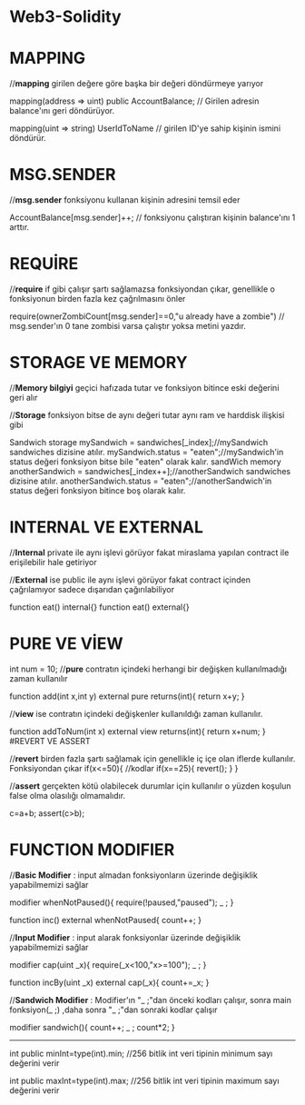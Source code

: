 # Web3-Solidity

# MAPPING
//**mapping** girilen değere göre başka bir değeri döndürmeye yarıyor

mapping(address => uint)  public AccountBalance; // Girilen adresin balance'ını geri döndürüyor. 

mapping(uint => string) UserIdToName // girilen ID'ye sahip kişinin ismini döndürür.

# MSG.SENDER
//**msg.sender** fonksiyonu kullanan kişinin adresini temsil eder

AccountBalance[msg.sender]++; // fonksiyonu çalıştıran kişinin balance'ını 1 arttır.



# REQUİRE
//**require** if gibi çalışır şartı sağlamazsa fonksiyondan çıkar, genellikle o fonksiyonun birden fazla kez çağrılmasını önler

require(ownerZombiCount[msg.sender]==0,"u already have a zombie") // msg.sender'ın 0 tane zombisi varsa çalıştır yoksa metini yazdır.

# STORAGE VE MEMORY
//**Memory bilgiyi** geçici hafızada tutar ve fonksiyon bitince eski değerini geri alır

//**Storage** fonksiyon bitse de aynı değeri tutar aynı ram ve harddisk ilişkisi gibi 

Sandwich storage mySandwich = sandwiches[_index];//mySandwich sandwiches dizisine atılır.
mySandwich.status = "eaten";//mySandwich'in status değeri fonksiyon bitse bile "eaten" olarak kalır.
sandWich memory anotherSandwich = sandwiches[_index++];//anotherSandwich sandwiches dizisine atılır.
anotherSandwich.status = "eaten";//anotherSandwich'in status değeri fonksiyon bitince boş olarak kalır.



# INTERNAL VE EXTERNAL
//**Internal** private ile aynı işlevi görüyor fakat miraslama yapılan contract ile erişilebilir hale getiriyor

//**External** ise public ile aynı işlevi görüyor fakat contract içinden çağrılamıyor sadece dışarıdan çağırılabiliyor

function eat() internal{}
function eat() external{}


# PURE VE VİEW
int num = 10;
//**pure** contratın içindeki herhangi bir değişken kullanılmadığı zaman kullanılır

function add(int x,int y) external pure returns(int){ 
	return x+y;
}

//**view** ise contratın içindeki değişkenler kullanıldığı zaman kullanılır.

function addToNum(int x) external view returns(int){ 
	return x+num;
}
#REVERT VE ASSERT

//**revert** birden fazla şartı sağlamak için genellikle iç içe olan iflerde kullanılır. Fonksiyondan çıkar
if(x<=50){
  //kodlar
  if(x==25){
    revert();
  }	
}

//**assert** gerçekten kötü olabilecek durumlar için kullanılır o yüzden koşulun false olma olasılığı olmamalıdır.

c=a+b;
assert(c>b);

# FUNCTION MODIFIER

//**Basic Modifier** : input almadan fonksiyonların üzerinde değişiklik yapabilmemizi sağlar

modifier whenNotPaused(){
   require(!paused,"paused");
   _ ;
}

function inc() external whenNotPaused{
   count++;
}

//**Input Modifier** : input alarak fonksiyonlar üzerinde değişiklik yapabilmemizi sağlar

modifier cap(uint _x){
   require(_x<100,"x>=100");
   _ ;
}

function incBy(uint _x) external cap(_x){
   count+=_x;
}

//**Sandwich Modifier** : Modifier'ın "_ ;"dan önceki kodları çalışır, sonra main fonksiyon(_ ;) ,daha sonra "_ ;"dan sonraki kodlar çalışır

modifier sandwich(){
   count++;
   _ ;
   count*2;
}

*****************************************************************************************************************

int public minInt=type(int).min; //256 bitlik int veri tipinin minimum sayı değerini verir

int public maxInt=type(int).max; //256 bitlik int veri tipinin maximum sayı değerini verir
